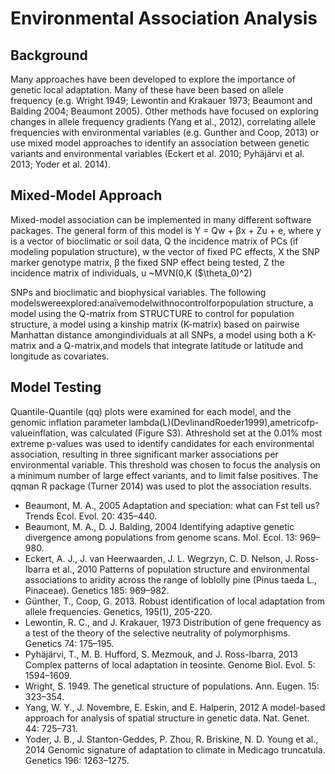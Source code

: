 # Environmental Association Analysis
## Background
Many approaches have been developed to explore the importance of genetic local adaptation. Many of these have been based on allele frequency (e.g. Wright 1949; Lewontin and Krakauer 1973; Beaumont and Balding 2004; Beaumont 2005). Other methods have focused on exploring changes in allele frequency gradients (Yang et al., 2012), correlating allele frequencies with environmental variables (e.g. Gunther and Coop, 2013) or use mixed model approaches to identify an association between genetic variants and environmental variables (Eckert et al. 2010; Pyhäjärvi et al. 2013; Yoder et al. 2014).
## Mixed-Model Approach
Mixed-model association can be implemented in many different software packages. The general form of this model is 
Y = Qw + βx + Zu + e⁠, where y is a vector of bioclimatic or soil data, Q the incidence matrix of PCs (if modeling population structure), w the vector of fixed PC effects, X the SNP marker genotype matrix, β the fixed SNP effect being tested, Z the incidence matrix of individuals, u ~MVN(0,K ($\theta_0)^2)

SNPs and bioclimatic and biophysical variables. The following modelswereexplored:anaïvemodelwithnocontrolforpopulation structure, a model using the Q-matrix from STRUCTURE to control for population structure, a model using a kinship matrix (K-matrix) based on pairwise Manhattan distance amongindividuals at all SNPs, a model using both a K-matrix and a Q-matrix,and models that integrate latitude or latitude and longitude as covariates. 
## Model Testing
Quantile-Quantile (qq) plots were examined for each model, and the genomic inflation parameter lambda(L)(DevlinandRoeder1999),ametricofp-valueinflation, was calculated (Figure S3). Athreshold set at the 0.01% most extreme p-values was used to identify candidates for each environmental association, resulting in three significant marker associations per environmental variable. This threshold was chosen to focus the analysis on a minimum number of large effect variants, and to limit false positives. The qqman R package (Turner 2014) was used to plot the association results.

- Beaumont, M. A., 2005 Adaptation and speciation: what can Fst tell us? Trends Ecol. Evol. 20: 435–440. 
- Beaumont, M. A., D. J. Balding, 2004 Identifying adaptive genetic divergence among populations from genome scans. Mol. Ecol. 13: 969–980.
- Eckert, A. J., J. van Heerwaarden, J. L. Wegrzyn, C. D. Nelson, J. Ross-Ibarra et al., 2010 Patterns of population structure and environmental associations to aridity across the range of loblolly pine (Pinus taeda L., Pinaceae). Genetics 185: 969–982.
- Günther, T., Coop, G. 2013. Robust identification of local adaptation from allele frequencies. Genetics, 195(1), 205-220.
- Lewontin, R. C., and J. Krakauer, 1973 Distribution of gene frequency as a test of the theory of the selective neutrality of polymorphisms. Genetics 74: 175–195.
- Pyhäjärvi, T., M. B. Hufford, S. Mezmouk, and J. Ross-Ibarra, 2013 Complex patterns of local adaptation in teosinte. Genome Biol. Evol. 5: 1594–1609.
- Wright, S. 1949. The genetical structure of populations. Ann. Eugen. 15: 323–354.
- Yang, W. Y., J. Novembre, E. Eskin, and E. Halperin, 2012 A model-based approach for analysis of spatial structure in genetic data. Nat. Genet. 44: 725–731. 
- Yoder, J. B., J. Stanton-Geddes, P. Zhou, R. Briskine, N. D. Young et al., 2014 Genomic signature of adaptation to climate in Medicago truncatula. Genetics 196: 1263–1275.
